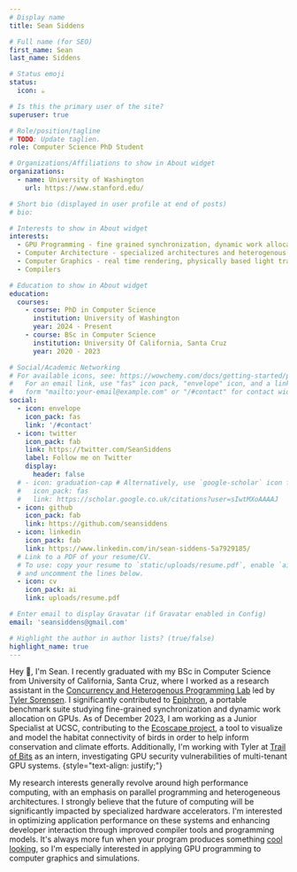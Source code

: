 ```yaml
---
# Display name
title: Sean Siddens

# Full name (for SEO)
first_name: Sean 
last_name: Siddens

# Status emoji
status:
  icon: ☕️

# Is this the primary user of the site?
superuser: true

# Role/position/tagline
# TODO: Update taglien.
role: Computer Science PhD Student

# Organizations/Affiliations to show in About widget
organizations:
  - name: University of Washington
    url: https://www.stanford.edu/

# Short bio (displayed in user profile at end of posts)
# bio: 

# Interests to show in About widget
interests:
  - GPU Programming - fine grained synchronization, dynamic work allocation, GPGPU
  - Computer Architecture - specialized architectures and heterogenous systems
  - Computer Graphics - real time rendering, physically based light transport, GPU driven rendering
  - Compilers 

# Education to show in About widget
education:
  courses:
    - course: PhD in Computer Science
      institution: University of Washington 
      year: 2024 - Present
    - course: BSc in Computer Science
      institution: University Of California, Santa Cruz
      year: 2020 - 2023

# Social/Academic Networking
# For available icons, see: https://wowchemy.com/docs/getting-started/page-builder/#icons
#   For an email link, use "fas" icon pack, "envelope" icon, and a link in the
#   form "mailto:your-email@example.com" or "/#contact" for contact widget.
social:
  - icon: envelope
    icon_pack: fas
    link: '/#contact'
  - icon: twitter
    icon_pack: fab
    link: https://twitter.com/SeanSiddens
    label: Follow me on Twitter
    display:
      header: false
  # - icon: graduation-cap # Alternatively, use `google-scholar` icon from `ai` icon pack
  #   icon_pack: fas
  #   link: https://scholar.google.co.uk/citations?user=sIwtMXoAAAAJ
  - icon: github
    icon_pack: fab
    link: https://github.com/seansiddens
  - icon: linkedin
    icon_pack: fab
    link: https://www.linkedin.com/in/sean-siddens-5a7929185/
  # Link to a PDF of your resume/CV.
  # To use: copy your resume to `static/uploads/resume.pdf`, enable `ai` icons in `params.yaml`,
  # and uncomment the lines below.
  - icon: cv
    icon_pack: ai
    link: uploads/resume.pdf

# Enter email to display Gravatar (if Gravatar enabled in Config)
email: 'seansiddens@gmail.com'

# Highlight the author in author lists? (true/false)
highlight_name: true
---
```


Hey 👋, I'm Sean. I recently graduated with my BSc in Computer Science from University of California, Santa Cruz, where I worked as a research assistant in the [Concurrency and Heterogenous Programming Lab](https://github.com/ucsc-chpl) led by [Tyler Sorensen](https://users.soe.ucsc.edu/~tsorensen/).
I significantly contributed to [Epiphron](https://github.com/ucsc-chpl/epiphron), a portable benchmark suite studying fine-grained synchronization and dynamic work allocation on GPUs. As of December 2023, I am working as a Junior Specialist at UCSC, contributing to the [Ecoscape project](https://ecoscape-earth.github.io/), a tool to visualize and model the habitat connectivity of birds in order to help inform conservation and climate efforts. Additionally, I'm working with Tyler at [Trail of Bits](https://www.trailofbits.com/) as an intern, investigating GPU security vulnerabilities of multi-tenant GPU systems.
{style="text-align: justify;"}

My research interests generally revolve around high performance computing, with an emphasis on parallel programming and heterogeneous architectures.
I strongly believe that the future of computing will be significantly impacted by specialized hardware accelerators. 
I'm interested in optimizing application performance on these systems and enhancing developer interaction through improved compiler tools and programming models. 
It's always more fun when your program produces something [cool looking](#gallery), so I'm especially interested in applying GPU programming to computer graphics and simulations.

<!-- This experience expanded my understanding of what GPUs were capable of. -->
<!-- I implemented a global software barrier exploiting a persistent thread model, and researched various primitives and applications, such as prefix scan, BFS, and wavefront path tracing. -->
